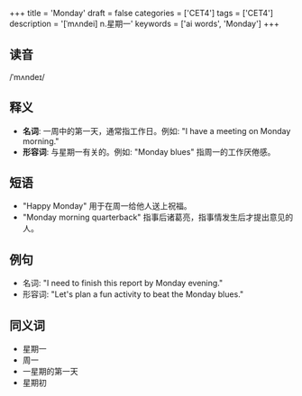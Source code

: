 +++
title = 'Monday'
draft = false
categories = ['CET4']
tags = ['CET4']
description = '[ˈmʌndei] n.星期一'
keywords = ['ai words', 'Monday']
+++

## 读音
/ˈmʌndeɪ/

## 释义
- **名词**: 一周中的第一天，通常指工作日。例如: "I have a meeting on Monday morning."
- **形容词**: 与星期一有关的。例如: "Monday blues" 指周一的工作厌倦感。

## 短语
- "Happy Monday" 用于在周一给他人送上祝福。
- "Monday morning quarterback" 指事后诸葛亮，指事情发生后才提出意见的人。

## 例句
- 名词: "I need to finish this report by Monday evening."
- 形容词: "Let's plan a fun activity to beat the Monday blues."

## 同义词
- 星期一
- 周一
- 一星期的第一天
- 星期初
